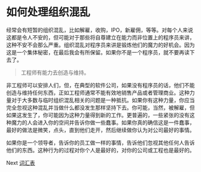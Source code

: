 # 如何处理组织混乱
[//]: # (Version:1.0.0)
经常会有短暂的组织混乱，比如解雇，收购，IPO，新雇佣，等等。对每个人来说这都是令人不安的，但可能对于那些将自尊建立在能力而非位置上的程序员来讲，这种不安不会那么严重。组织混乱对程序员来讲是锻炼他们的魔力的好机会。因为这是一个集体秘密，在最后我会有所保留。如果你不是一个程序员，就不要再读下去了。

> 工程师有能力去创造与维持。

非工程师可以安排人们，但，在典型的软件公司，如果没有程序员的话，他们不能创造与维持任何东西，正如工程师通常不能有效地销售产品或者管理商业。这种力量对于大多数与临时组织混乱相关的问题是一种抵抗。如果你有这种力量，你应当完全忽视这种混乱并当做什么都没发生那样坚持下去。你可能，当然，被解雇，但如果这发生了，你可能因为这种力量得到新的工作。更普遍的，一些紧张的没有这种魔力的人会进入你的空间并告诉你做一些蠢事。如果你真的确信这是一件蠢事，最好的做法是微笑，点头，直到他们走开，然后继续做你认为对公司最好的事情。

如果你是一个领导者，告诉你的员工做一样的事情，告诉他们忽视其他任何人告诉他们的东西。这种行为的过程对你个人是最好的，对你的公司或工程也是最好的。

Next [词汇表](../../4-Glossary.md)
